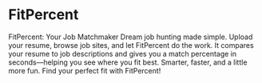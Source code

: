 # FitPercent
FitPercent: Your Job Matchmaker  Dream job hunting made simple. Upload your resume, browse job sites, and let FitPercent do the work.  It compares your resume to job descriptions and gives you a match percentage in seconds—helping you see where you fit best.  Smarter, faster, and a little more fun. Find your perfect fit with FitPercent!
